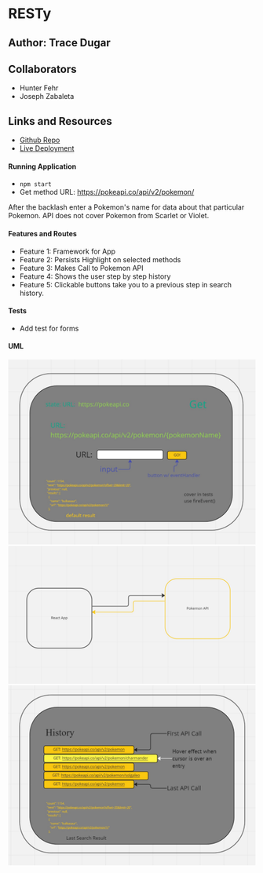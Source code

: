 # RESTy

## Author: Trace Dugar

## Collaborators

- Hunter Fehr
- Joseph Zabaleta

## Links and Resources

- [Github Repo](https://github.com/TraceDugar/RESTy)
- [Live Deployment](https://resty-trace-d.onrender.com)

#### Running Application

- `npm start`
- Get method URL: https://pokeapi.co/api/v2/pokemon/

After the backlash enter a Pokemon's name for data about that particular Pokemon. API does not cover Pokemon from Scarlet or Violet.

#### Features and Routes

- Feature 1: Framework for App
- Feature 2: Persists Highlight on selected methods
- Feature 3: Makes Call to Pokemon API
- Feature 4: Shows the user step by step history
- Feature 5: Clickable buttons take you to a previous step in search history.

#### Tests

- Add test for forms

#### UML

![Get Request](assets/get_Request.jpg)
![API Call](assets/RESTy_UML.jpg)
![History](assets/history_RESTy.jpg)